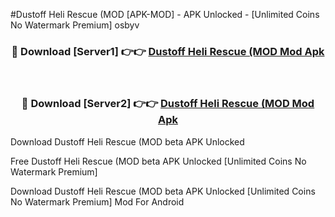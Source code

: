 #Dustoff Heli Rescue (MOD [APK-MOD] - APK Unlocked - [Unlimited Coins No Watermark Premium] osbyv



<div align="center">

<h3>🔴 Download [Server1] 👉👉 <a href="https://momento.my/?title=Dustoff_Heli_Rescue_(MOD">Dustoff Heli Rescue (MOD Mod Apk</a></h3><br>

<h3>🔴 Download [Server2] 👉👉 <a href="https://momento.my/?title=Dustoff_Heli_Rescue_(MOD">Dustoff Heli Rescue (MOD Mod Apk</a></h3>
</div>



Download Dustoff Heli Rescue (MOD beta APK Unlocked

Free Dustoff Heli Rescue (MOD beta APK Unlocked [Unlimited Coins No Watermark Premium]

Download Dustoff Heli Rescue (MOD beta APK Unlocked [Unlimited Coins No Watermark Premium] Mod For Android

